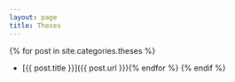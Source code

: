 ```yaml
---
layout: page
title: Theses
---
```


{% for post in site.categories.theses %}
- [{{ post.title }}]({{ post.url }}){% endfor %}
{% endif %}
